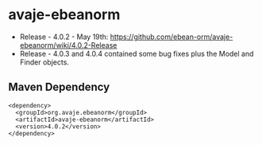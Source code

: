 avaje-ebeanorm
==============
- Release - 4.0.2 - May 19th: https://github.com/ebean-orm/avaje-ebeanorm/wiki/4.0.2-Release
- Release - 4.0.3 and 4.0.4 contained some bug fixes plus the Model and Finder objects.


Maven Dependency
----------------
    <dependency>
      <groupId>org.avaje.ebeanorm</groupId>
      <artifactId>avaje-ebeanorm</artifactId>
      <version>4.0.2</version>
    </dependency>
    
